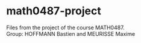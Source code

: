 # math0487-project
Files from the project of the course MATH0487.<br>
Group: HOFFMANN Bastien and MEURISSE Maxime